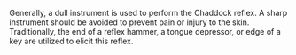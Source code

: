Generally, a dull instrument is used to perform the Chaddock reflex. A sharp instrument should be avoided to prevent pain or injury to the skin. Traditionally, the end of a reflex hammer, a tongue depressor, or edge of a key are utilized to elicit this reflex.